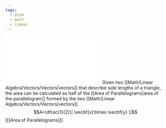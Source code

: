 ```yaml
---
tags:
  - atom
  - math
  - linear
---
```

![400|center](vector-triangle-area.excalidraw.md)
Given two [[Math/Linear Algebra/Vectors/Vectors|vectors]] that describe side lengths of a triangle, the area can be calculated as half of the [[Area of Parallelograms|area of the parallelogram]] formed by the two [[Math/Linear Algebra/Vectors/Vectors|vectors]].
$$A=\dfrac{1}{2}\| \vecbf{x}\times \vecbf{y} \|$$
\[[[Area of Parallelograms]]\]